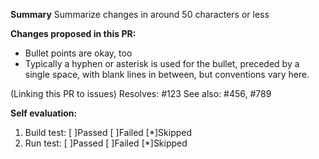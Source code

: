 **Summary**
Summarize changes in around 50 characters or less

**Changes proposed in this PR:**
- Bullet points are okay, too
- Typically a hyphen or asterisk is used for the bullet, preceded
  by a single space, with blank lines in between, but conventions vary here.

(Linking this PR to issues)
Resolves: #123
See also: #456, #789

**Self evaluation:**
1. Build test: [ ]Passed [ ]Failed [*]Skipped
2. Run test: [ ]Passed [ ]Failed [*]Skipped
